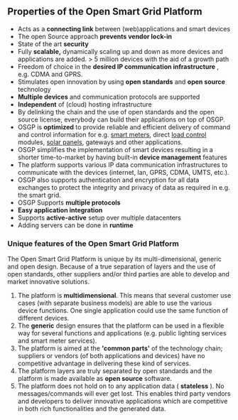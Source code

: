 ## Properties of the Open Smart Grid Platform

- Acts as a **connecting link** between (web)applications and smart devices
- The open Source approach **prevents vendor lock-in** 
- State of the art **security** 
- Fully **scalable,** dynamically scaling up and down as more devices and applications are added.  > 5 million devices with the aid of a growth path
- Freedom of choice in the **desired IP communication infrastructure** , e.g. CDMA and GPRS.
- Stimulates open innovation by using **open standards** and **open source** technology
- **Multiple devices** and communication protocols are supported
- **Independent** of (cloud) hosting infrastructure
- By delinking the chain and the use of open standards and the open source license, everybody can build their applications on top of OSGP.
- OSGP is **optimized** to provide reliable and efficient delivery of command and control information for e.g. [smart meters](http://en.wikipedia.org/wiki/Smart_meter), direct [load control](http://en.wikipedia.org/wiki/Load_control) modules, [solar panels](http://en.wikipedia.org/wiki/Solar_panels), gateways and other applications.
- OSGP simplifies the implementation of smart devices resulting in a shorter time-to-market by having built-in **device management** features
- The platform supports various IP data communication infrastructures to communicate with the devices (internet, lan, GPRS, CDMA, UMTS, etc.).
- OSGP also supports authentication and encryption for all data exchanges to protect the integrity and privacy of data as required in e.g. the smart grid.
- OSGP Supports **multiple protocols**
- **Easy application integration**
- Supports **active-active** setup over multiple datacenters
- Adding servers can be done in **runtime**
 

### Unique features of the Open Smart Grid Platform

The Open Smart Grid Platform is unique by its multi-dimensional, generic and open design. Because of a true separation of layers and the use of open standards, other suppliers and/or third parties are able to develop and market innovative solutions.

1. The platform is **multidimensional**. This means that several customer use cases (with separate business models) are able to use the various device functions. One single application could use the same function of different devices. 
2. The **generic** design ensures that the platform can be used in a flexible way for several functions and applications (e.g. public lighting services and smart meter services).
3. The platform is aimed at the **'common parts'** of the technology chain; suppliers or vendors (of both applications and devices) have no competitive advantage in delivering these kind of services.
4. The platform layers are truly separated by open standards and the platform is made available as **open source** software.
5. The  platform does not hold on to any application data ( **stateless** ). No messages/commands will ever get lost.
This enables third party vendors and developers to deliver innovative applications which are competitive in both rich functionalities and the generated data.

